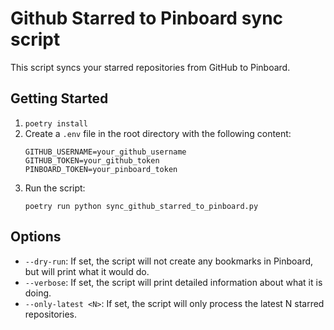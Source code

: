 # Github Starred to Pinboard sync script

This script syncs your starred repositories from GitHub to Pinboard.

## Getting Started

1. `poetry install`
2. Create a `.env` file in the root directory with the following content:
   ```
   GITHUB_USERNAME=your_github_username
   GITHUB_TOKEN=your_github_token
   PINBOARD_TOKEN=your_pinboard_token
   ```
3. Run the script:
   ```
   poetry run python sync_github_starred_to_pinboard.py
   ```

## Options

- `--dry-run`: If set, the script will not create any bookmarks in Pinboard, but will print what it would do.
- `--verbose`: If set, the script will print detailed information about what it is doing.
- `--only-latest <N>`: If set, the script will only process the latest N starred repositories.